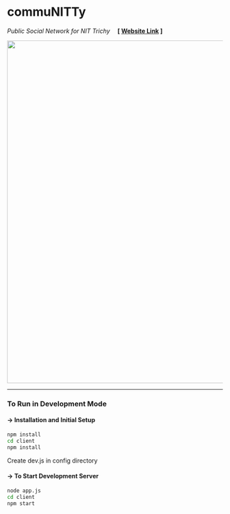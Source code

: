 # commuNITTy
<span><em>Public Social Network for NIT Trichy</em> &emsp;<strong>[ <a href="https://commu-nitt-y.herokuapp.com/">Website Link</a> ]</strong></span>

<img src = "https://res.cloudinary.com/communitty/image/upload/v1623140744/commuNITTyImages/Home_toqela.jpg" width= "800" >
<hr>


### To Run in Development Mode

#### -> Installation and Initial Setup

```sh
npm install
cd client
npm install
```

Create dev.js in config directory

#### -> To Start Development Server

```sh
node app.js
cd client
npm start
```
